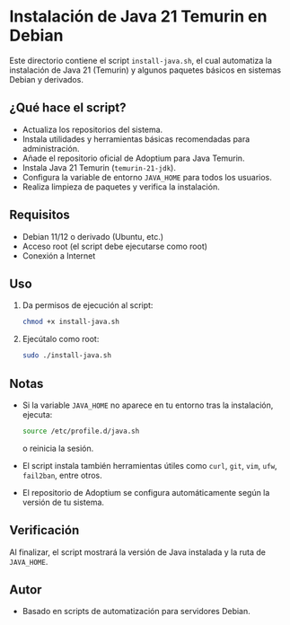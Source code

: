 # Instalación de Java 21 Temurin en Debian

Este directorio contiene el script `install-java.sh`, el cual automatiza la instalación de Java 21 (Temurin) y algunos paquetes básicos en sistemas Debian y derivados.

## ¿Qué hace el script?

- Actualiza los repositorios del sistema.
- Instala utilidades y herramientas básicas recomendadas para administración.
- Añade el repositorio oficial de Adoptium para Java Temurin.
- Instala Java 21 Temurin (`temurin-21-jdk`).
- Configura la variable de entorno `JAVA_HOME` para todos los usuarios.
- Realiza limpieza de paquetes y verifica la instalación.

## Requisitos

- Debian 11/12 o derivado (Ubuntu, etc.)
- Acceso root (el script debe ejecutarse como root)
- Conexión a Internet

## Uso

1. Da permisos de ejecución al script:

   ```bash
   chmod +x install-java.sh
   ```

2. Ejecútalo como root:

   ```bash
   sudo ./install-java.sh
   ```

## Notas

- Si la variable `JAVA_HOME` no aparece en tu entorno tras la instalación, ejecuta:

  ```bash
  source /etc/profile.d/java.sh
  ```

  o reinicia la sesión.
- El script instala también herramientas útiles como `curl`, `git`, `vim`, `ufw`, `fail2ban`, entre otros.
- El repositorio de Adoptium se configura automáticamente según la versión de tu sistema.

## Verificación

Al finalizar, el script mostrará la versión de Java instalada y la ruta de `JAVA_HOME`.

## Autor

- Basado en scripts de automatización para servidores Debian.
